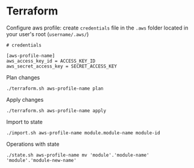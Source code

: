 # Terraform


Configure aws profile: create `credentials` file in the `.aws` folder located in your user's root (`username/.aws/`)
```
# credentials

[aws-profile-name]
aws_access_key_id = ACCESS_KEY_ID
aws_secret_access_key = SECRET_ACCESS_KEY
```


Plan changes
```shell
./terraform.sh aws-profile-name plan
```


Apply changes
```shell
./terraform.sh aws-profile-name apply
```


Import to state
```shell
./import.sh aws-profile-name module.module-name module-id
```


Operations with state
```shell
./state.sh aws-profile-name mv 'module'.'module-name' 'module'.'module-new-name' 
```
